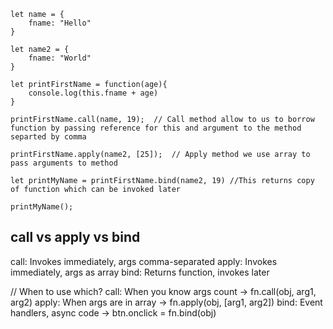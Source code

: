 ```
let name = {
    fname: "Hello"
}

let name2 = {
    fname: "World"
}

let printFirstName = function(age){
    console.log(this.fname + age)
}

printFirstName.call(name, 19);  // Call method allow to us to borrow function by passing reference for this and argument to the method separted by comma

printFirstName.apply(name2, [25]);  // Apply method we use array to pass arguments to method

let printMyName = printFirstName.bind(name2, 19) //This returns copy of function which can be invoked later

printMyName();
```

## call vs apply vs bind

call:  Invokes immediately, args comma-separated
apply: Invokes immediately, args as array
bind:  Returns function, invokes later

// When to use which?
call:  When you know args count → fn.call(obj, arg1, arg2)
apply: When args are in array → fn.apply(obj, [arg1, arg2])
bind:  Event handlers, async code → btn.onclick = fn.bind(obj)